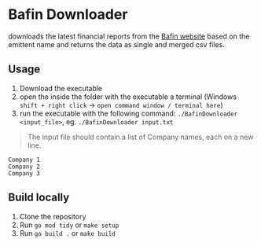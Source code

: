 # Bafin Downloader

downloads the latest financial reports from
the [Bafin website](https://portal.mvp.bafin.de/database/DealingsInfo/sucheForm.do) based on the emittent name and
returns the data as single and merged csv files.

## Usage

1. Download the executable
2. open the inside the folder with the executable a terminal (Windows `shift + right click` -> `open command window / terminal here`)
3. run the executable with the following command: `./BafinDownloader <input_file>`, eg. `./BafinDownloader input.txt`

> The input file should contain a list of Company names, each on a new line.

 ```
Company 1
Company 2
Company 3
```

## Build locally

1. Clone the repository
2. Run `go mod tidy` or `make setup`
3. Run `go build .` or `make build`
